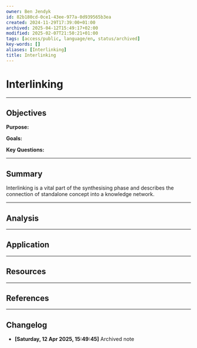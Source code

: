 ```yaml
---
owner: Ben Jendyk
id: 82b180cd-0ce1-43ee-977a-0d939565b3ea
created: 2024-11-29T17:39:00+01:00
archived: 2025-04-12T15:49:17+02:00
modified: 2025-02-07T21:50:21+01:00
tags: [access/public, language/en, status/archived]
key-words: []
aliases: [Interlinking]
title: Interlinking
---
```


# Interlinking

---

## Objectives

**Purpose:**

**Goals:**

**Key Questions:**

---

## Summary

Interlinking is a vital part of the synthesising phase and describes the connection of standalone concept into a knowledge network.

---

## Analysis

---

## Application

---

## Resources

---

## References


---

## Changelog 

- **[Saturday, 12 Apr 2025, 15:49:45]** Archived note   